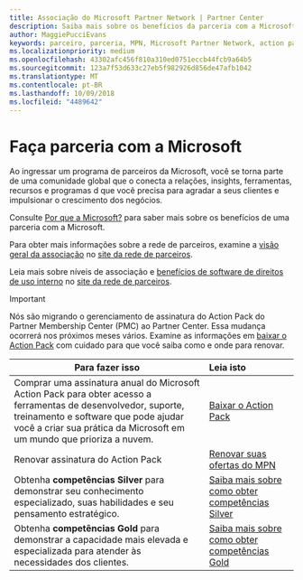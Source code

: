 ```yaml
---
title: Associação do Microsoft Partner Network | Partner Center
description: Saiba mais sobre os benefícios da parceria com a Microsoft.
author: MaggiePucciEvans
keywords: parceiro, parceria, MPN, Microsoft Partner Network, action pack, MAPS, assinatura do action pack, benefícios, benefícios do MPN, associação, silver, gold, competências
ms.localizationpriority: medium
ms.openlocfilehash: 43302afc456f810a310ed0751eccb44fcb9a64b5
ms.sourcegitcommit: 123a7f53d633c27eb5f982926d856de47afb1042
ms.translationtype: MT
ms.contentlocale: pt-BR
ms.lasthandoff: 10/09/2018
ms.locfileid: "4489642"
---
```

# <a name="partner-with-microsoft"></a>Faça parceria com a Microsoft

Ao ingressar um programa de parceiros da Microsoft, você se torna parte de uma comunidade global que o conecta a relações, insights, ferramentas, recursos e programas d que você precisa para agradar a seus clientes e impulsionar o crescimento dos negócios. 

Consulte [Por que a Microsoft?](https://partner.microsoft.com/business-opportunities/why-microsoft) para saber mais sobre os benefícios de uma parceria com a Microsoft. 

Para obter mais informações sobre a rede de parceiros, examine a [visão geral da associação](https://partner.microsoft.com/membership) no [site da rede de parceiros](https://partner.microsoft.com). 

Leia mais sobre níveis de associação e [benefícios de software de direitos de uso interno](https://partner.microsoft.com/membership/internal-use-software) no [site da rede de parceiros](https://partner.microsoft.com). 

>[!IMPORTANT]
>Nós são migrando o gerenciamento de assinatura do Action Pack do Partner Membership Center (PMC) ao Partner Center. Essa mudança ocorrerá nos próximos meses vários. Examine as informações em [baixar o Action Pack](mpn-get-action-pack.md) com cuidado para que você saiba como e onde para renovar.  

|**Para fazer isso**   |**Leia isto**   |
|-----------------|:---------------------------|
|Comprar uma assinatura anual do Microsoft Action Pack para obter acesso a ferramentas de desenvolvedor, suporte, treinamento e software que pode ajudar você a criar sua prática da Microsoft em um mundo que prioriza a nuvem. | [Baixar o Action Pack](mpn-get-action-pack.md)|
|Renovar assinatura do Action Pack   |[Renovar suas ofertas do MPN](renew-mpn-offers.md)|
|Obtenha **competências Silver** para demonstrar seu conhecimento especializado, suas habilidades e seu pensamento estratégico.|[Saiba mais sobre como obter competências Silver](https://partner.microsoft.com/membership/competencies)|
|Obtenha **competências Gold** para demonstrar a capacidade mais elevada e especializada para atender às necessidades dos clientes. |[Saiba mais sobre como obter competências Gold](https://partner.microsoft.com/membership/competencies)|




